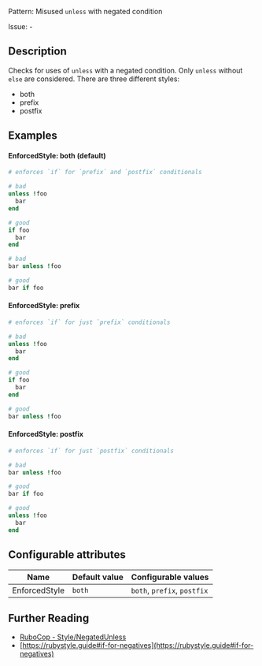 Pattern: Misused `unless` with negated condition

Issue: -

## Description

Checks for uses of `unless` with a negated condition. Only `unless` without `else` are considered. There are three different styles:

  - both
  - prefix
  - postfix

## Examples

#### EnforcedStyle: both (default)

```ruby
# enforces `if` for `prefix` and `postfix` conditionals

# bad
unless !foo
  bar
end

# good
if foo
  bar
end

# bad
bar unless !foo

# good
bar if foo
```
#### EnforcedStyle: prefix

```ruby
# enforces `if` for just `prefix` conditionals

# bad
unless !foo
  bar
end

# good
if foo
  bar
end

# good
bar unless !foo
```
#### EnforcedStyle: postfix

```ruby
# enforces `if` for just `postfix` conditionals

# bad
bar unless !foo

# good
bar if foo

# good
unless !foo
  bar
end
```

## Configurable attributes

Name | Default value | Configurable values
--- | --- | ---
EnforcedStyle | `both` | `both`, `prefix`, `postfix`

## Further Reading

* [RuboCop - Style/NegatedUnless](https://rubocop.readthedocs.io/en/latest/cops_style/#stylenegatedunless)
* [https://rubystyle.guide#if-for-negatives](https://rubystyle.guide#if-for-negatives)
